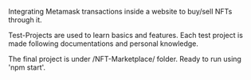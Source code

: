 Integrating Metamask transactions inside a website to buy/sell NFTs through it.

Test-Projects are used to learn basics and features. Each test project is made following documentations and personal knowledge.

The final project is under /NFT-Marketplace/ folder. Ready to run using 'npm start'.